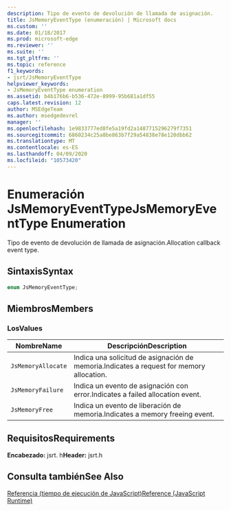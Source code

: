 ```yaml
---
description: Tipo de evento de devolución de llamada de asignación.
title: JsMemoryEventType (enumeración) | Microsoft docs
ms.custom: ''
ms.date: 01/18/2017
ms.prod: microsoft-edge
ms.reviewer: ''
ms.suite: ''
ms.tgt_pltfrm: ''
ms.topic: reference
f1_keywords:
- jsrt/JsMemoryEventType
helpviewer_keywords:
- JsMemoryEventType enumeration
ms.assetid: b4b176b6-b536-472e-8999-95b681a1df55
caps.latest.revision: 12
author: MSEdgeTeam
ms.author: msedgedevrel
manager: ''
ms.openlocfilehash: 1e9833777ed8fe5a19fd2a1487715296279f7351
ms.sourcegitcommit: 6860234c25a8be863b7f29a54838e78e120dbb62
ms.translationtype: MT
ms.contentlocale: es-ES
ms.lasthandoff: 04/09/2020
ms.locfileid: "10573420"
---
```

# <span data-ttu-id="fb529-103">Enumeración JsMemoryEventType</span><span class="sxs-lookup"><span data-stu-id="fb529-103">JsMemoryEventType Enumeration</span></span>
<span data-ttu-id="fb529-104">Tipo de evento de devolución de llamada de asignación.</span><span class="sxs-lookup"><span data-stu-id="fb529-104">Allocation callback event type.</span></span>  
  
## <span data-ttu-id="fb529-105">Sintaxis</span><span class="sxs-lookup"><span data-stu-id="fb529-105">Syntax</span></span>  
  
```cpp  
enum JsMemoryEventType;  
```  
  
## <span data-ttu-id="fb529-106">Miembros</span><span class="sxs-lookup"><span data-stu-id="fb529-106">Members</span></span>  
  
### <span data-ttu-id="fb529-107">Los</span><span class="sxs-lookup"><span data-stu-id="fb529-107">Values</span></span>  
  
|<span data-ttu-id="fb529-108">Nombre</span><span class="sxs-lookup"><span data-stu-id="fb529-108">Name</span></span>|<span data-ttu-id="fb529-109">Descripción</span><span class="sxs-lookup"><span data-stu-id="fb529-109">Description</span></span>|  
|----------|-----------------|  
|`JsMemoryAllocate`|<span data-ttu-id="fb529-110">Indica una solicitud de asignación de memoria.</span><span class="sxs-lookup"><span data-stu-id="fb529-110">Indicates a request for memory allocation.</span></span>|  
|`JsMemoryFailure`|<span data-ttu-id="fb529-111">Indica un evento de asignación con error.</span><span class="sxs-lookup"><span data-stu-id="fb529-111">Indicates a failed allocation event.</span></span>|  
|`JsMemoryFree`|<span data-ttu-id="fb529-112">Indica un evento de liberación de memoria.</span><span class="sxs-lookup"><span data-stu-id="fb529-112">Indicates a memory freeing event.</span></span>|  
  
## <span data-ttu-id="fb529-113">Requisitos</span><span class="sxs-lookup"><span data-stu-id="fb529-113">Requirements</span></span>  
 <span data-ttu-id="fb529-114">**Encabezado:** jsrt. h</span><span class="sxs-lookup"><span data-stu-id="fb529-114">**Header:** jsrt.h</span></span>  
  
## <span data-ttu-id="fb529-115">Consulta también</span><span class="sxs-lookup"><span data-stu-id="fb529-115">See Also</span></span>  
 [<span data-ttu-id="fb529-116">Referencia (tiempo de ejecución de JavaScript)</span><span class="sxs-lookup"><span data-stu-id="fb529-116">Reference (JavaScript Runtime)</span></span>](../chakra-hosting/reference-javascript-runtime.md)